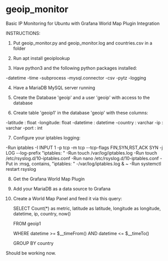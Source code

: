 # geoip_monitor
Basic IP Monitoring for Ubuntu with Grafana World Map Plugin Integration

INSTRUCTIONS:

1. Put geoip_monitor.py and geoip_monitor.log and countries.csv in a folder

2. Run apt install geoiplookup

3. Have python3 and the following python packages installed:
  
  -datetime
  -time
  -subprocess
  -mysql.connector
  -csv
  -pytz
  -logging
  
4. Have a MariaDB MySQL server running

5. Create the Database 'geoip' and a user 'geoip' with access to the database

6. Create table 'geoip1' in the database 'geoip' with these columns:

  -latitude : float
  -longitude: float
  -datetime : datetime
  -country : varchar
  -ip : varchar
  -port : int

7. Configure your iptables logging:

  -Run iptables -I INPUT 1 -p tcp -m tcp --tcp-flags FIN,SYN,RST,ACK SYN -j LOG --log-prefix "iptables: "
  -Run touch /var/log/iptables.log
  -Run touch /etc/rsyslog.d/10-iptables.conf
  -Run nano /etc/rsyslog.d/10-iptables.conf
  -Put in :msg, contains, "iptables: " -/var/log/iptables.log
          & ~
  -Run systemctl restart rsyslog
  
8. Get the Grafana World Map Plugin

9. Add your MariaDB as a data source to Grafana

10. Create a World Map Panel and feed it via this query:

    SELECT 
      Count(*) as metric, latitude as latitude, longitude as longitude, datetime, ip, country, now()

    FROM 
      geoip1

    WHERE
      datetime >= $__timeFrom() AND datetime <= $__timeTo() 

    GROUP BY 
      country
  
Should be working now.
